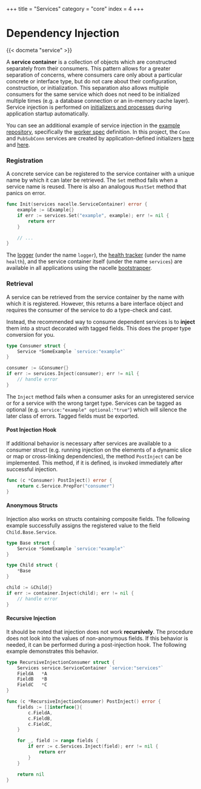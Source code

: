 +++
title = "Services"
category = "core"
index = 4
+++

# Dependency Injection

{{< docmeta "service" >}}

<!-- Fold -->

A **service container** is a collection of objects which are constructed separately from their consumers. This pattern allows for a greater separation of concerns, where consumers care only about a particular concrete or interface type, but do not care about their configuration, construction, or initialization. This separation also allows multiple consumers for the same service which does not need to be initialized multiple times (e.g. a database connection or an in-memory cache layer). Service injection is performed on [initializers and processes](https://nacelle.dev/docs/core/process) during application startup automatically.

You can see an additional example of service injection in the [example repository](https://github.com/go-nacelle/example), specifically the [worker spec](https://github.com/go-nacelle/example/blob/843979aaa86786784a1ca3646e8d0d1f69e29c65/cmd/worker/worker_spec.go#L15) definition. In this project, the `Conn` and `PubSubConn` services are created by application-defined initializers [here](https://github.com/go-nacelle/example/blob/843979aaa86786784a1ca3646e8d0d1f69e29c65/internal/redis_initializer.go#L28) and [here](https://github.com/go-nacelle/example/blob/843979aaa86786784a1ca3646e8d0d1f69e29c65/internal/pubsub_initializer.go#L32).

### Registration

A concrete service can be registered to the service container with a unique name by which it can later be retrieved. The `Set` method fails when a service name is reused. There is also an analogous `MustSet` method that panics on error.

```go
func Init(services nacelle.ServiceContainer) error {
    example := &Example{}
    if err := services.Set("example", example); err != nil {
        return err
    }

    // ...
}
```

The [logger](https://nacelle.dev/docs/core/log) (under the name `logger`), the [health tracker](https://nacelle.dev/docs/core/process#tracking-process-health) (under the name `health`), and the service container itself (under the name `services`) are available in all applications using the nacelle [bootstrapper](https://nacelle.dev/docs/core).

### Retrieval

A service can be retrieved from the service container by the name with which it is registered. However, this returns a bare interface object and requires the consumer of the service to do a type-check and cast.

Instead, the recommended way to consume dependent services is to **inject** them into a struct decorated with tagged fields. This does the proper type conversion for you.

```go
type Consumer struct {
    Service *SomeExample `service:"example"`
}

consumer := &Consumer{}
if err := services.Inject(consumer); err != nil {
    // handle error
}
```

The `Inject` method fails when a consumer asks for an unregistered service or for a service with the wrong target type. Services can be tagged as optional (e.g. `service:"example" optional:"true"`) which will silence the later class of errors. Tagged fields must be exported.

#### Post Injection Hook

If additional behavior is necessary after services are available to a consumer struct (e.g. running injection on the elements of a dynamic slice or map or cross-linking dependencies), the method `PostInject` can be implemented. This method, if it is defined, is invoked immediately after successful injection.

```go
func (c *Consumer) PostInject() error {
    return c.Service.PrepFor("consumer")
}
```

#### Anonymous Structs

Injection also works on structs containing composite fields. The following example successfully assigns the registered value to the field `Child.Base.Service`.

```go
type Base struct {
    Service *SomeExample `service:"example"`
}

type Child struct {
    *Base
}

child := &Child{}
if err := container.Inject(child); err != nil {
    // handle error
}
```

#### Recursive Injection

It should be noted that injection does not work **recursively**. The procedure does not look into the values of non-anonymous fields. If this behavior is needed, it can be performed during a post-injection hook. The following example demonstrates this behavior.

```go
type RecursiveInjectionConsumer struct {
    Services service.ServiceContainer `service:"services"`
    FieldA   *A
    FieldB   *B
    FieldC   *C
}

func (c *RecursiveInjectionConsumer) PostInject() error {
    fields := []interface{}{
        c.FieldA,
        c.FieldB,
        c.FieldC,
    }

    for _, field := range fields {
        if err := c.Services.Inject(field); err != nil {
            return err
        }
    }

    return nil
}
```
